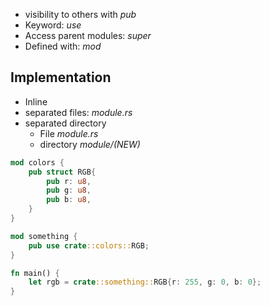 - visibility to others with *pub*
- Keyword: *use*
- Access parent modules: *super*
- Defined with: *mod*

## Implementation
- Inline 
- separated files: *module.rs*
- separated directory
	- File *module.rs*
	- directory *module/(NEW)*



```Rust
mod colors {
	pub struct RGB{
		pub r: u8,
		pub g: u8,
		pub b: u8,
	}
}

mod something {
	pub use crate::colors::RGB;
}

fn main() {
	let rgb = crate::something::RGB{r: 255, g: 0, b: 0};
}
```